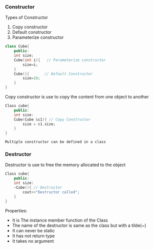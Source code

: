### Constructor

Types of Constructor

1. Copy constructor
2. Default constructor
3. Parameterize constructor

```cpp
class Cube{
    public:
    int size;
    Cube(int i){   // Parameterize constructor
        size=i;
    }
    Cube(){       // Default Constructor
        size=10;
    }
}
```

Copy constructor is use to copy the content from one object to another

```cpp
Class cube{
    public:
    int size:
    Cube(Cube &c1){ // Copy Constructor
        size = c1.size;
    }
}
```

`Multiple constructor can be defined in a class`

### Destructor

Destructor is use to free the memory allocated to the object

```cpp
Class cube{
    public:
    int size:
    ~Cube(){ // Destructor
        cout<<"Destructor called";
    }
}
```

Properties:

- It is The instance member function of the Class
- The name of the destructor is same as the class but with a tilde(~)
- It can never be static
- It has not return type
- It takes no argument
